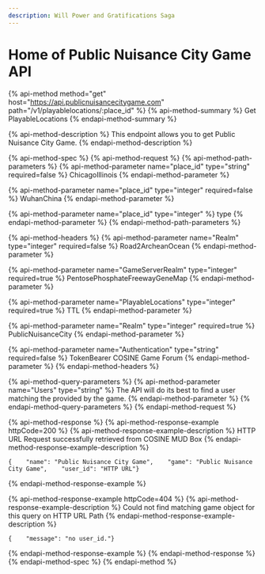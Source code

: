 ```yaml
---
description: Will Power and Gratifications Saga
---
```


# Home of Public Nuisance City Game API

{% api-method method="get" host="https://api.publicnuisancecitygame.com" path="/v1/playablelocations/:place\_id" %}
{% api-method-summary %}
Get PlayableLocations
{% endapi-method-summary %}

{% api-method-description %}
This endpoint allows you to get Public Nuisance City Game.
{% endapi-method-description %}

{% api-method-spec %}
{% api-method-request %}
{% api-method-path-parameters %}
{% api-method-parameter name="place\_id" type="string" required=false %}
ChicagoIllinois
{% endapi-method-parameter %}

{% api-method-parameter name="place\_id" type="integer" required=false %}
WuhanChina
{% endapi-method-parameter %}

{% api-method-parameter name="place\_id" type="integer" %}
type
{% endapi-method-parameter %}
{% endapi-method-path-parameters %}

{% api-method-headers %}
{% api-method-parameter name="Realm" type="integer" required=false %}
Road2ArcheanOcean
{% endapi-method-parameter %}

{% api-method-parameter name="GameServerRealm" type="integer" required=true %}
PentosePhosphateFreewayGeneMap
{% endapi-method-parameter %}

{% api-method-parameter name="PlayableLocations" type="integer" required=true %}
TTL
{% endapi-method-parameter %}

{% api-method-parameter name="Realm" type="integer" required=true %}
PublicNuisanceCity
{% endapi-method-parameter %}

{% api-method-parameter name="Authentication" type="string" required=false %}
TokenBearer COSINE Game Forum
{% endapi-method-parameter %}
{% endapi-method-headers %}

{% api-method-query-parameters %}
{% api-method-parameter name="Users" type="string" %}
The API will do its best to find a user matching the provided by the game.
{% endapi-method-parameter %}
{% endapi-method-query-parameters %}
{% endapi-method-request %}

{% api-method-response %}
{% api-method-response-example httpCode=200 %}
{% api-method-response-example-description %}
HTTP URL Request successfully retrieved from COSINE MUD Box
{% endapi-method-response-example-description %}

```
{    "name": "Public Nuisance City Game",    "game": "Public Nuisance City Game",    "user_id": "HTTP URL"}
```
{% endapi-method-response-example %}

{% api-method-response-example httpCode=404 %}
{% api-method-response-example-description %}
Could not find matching game object for this query on HTTP URL Path
{% endapi-method-response-example-description %}

```
{    "message": "no user_id."}
```
{% endapi-method-response-example %}
{% endapi-method-response %}
{% endapi-method-spec %}
{% endapi-method %}



